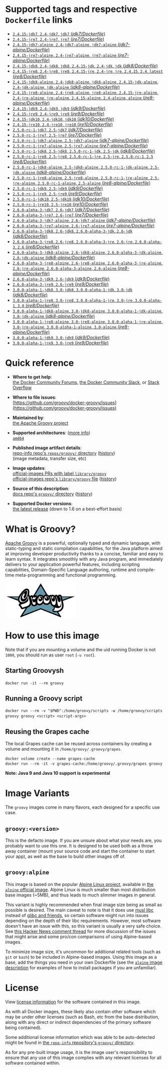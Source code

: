 <!--

********************************************************************************

WARNING:

    DO NOT EDIT "groovy/README.md"

    IT IS AUTO-GENERATED

    (from the other files in "groovy/" combined with a set of templates)

********************************************************************************

-->

# Supported tags and respective `Dockerfile` links

-	[`2.4.15-jdk7`, `2.4-jdk7`, `jdk7` (*jdk7/Dockerfile*)](https://github.com/groovy/docker-groovy/blob/b029aa91bc18b4b4a2720ca870c8f5b727f9b2f6/jdk7/Dockerfile)
-	[`2.4.15-jre7`, `2.4-jre7`, `jre7` (*jre7/Dockerfile*)](https://github.com/groovy/docker-groovy/blob/b029aa91bc18b4b4a2720ca870c8f5b727f9b2f6/jre7/Dockerfile)
-	[`2.4.15-jdk7-alpine`, `2.4-jdk7-alpine`, `jdk7-alpine` (*jdk7-alpine/Dockerfile*)](https://github.com/groovy/docker-groovy/blob/b029aa91bc18b4b4a2720ca870c8f5b727f9b2f6/jdk7-alpine/Dockerfile)
-	[`2.4.15-jre7-alpine`, `2.4-jre7-alpine`, `jre7-alpine` (*jre7-alpine/Dockerfile*)](https://github.com/groovy/docker-groovy/blob/b029aa91bc18b4b4a2720ca870c8f5b727f9b2f6/jre7-alpine/Dockerfile)
-	[`2.4.15-jdk8`, `2.4-jdk8`, `jdk8`, `2.4.15-jdk`, `2.4-jdk`, `jdk` (*jdk8/Dockerfile*)](https://github.com/groovy/docker-groovy/blob/b029aa91bc18b4b4a2720ca870c8f5b727f9b2f6/jdk8/Dockerfile)
-	[`2.4.15-jre8`, `2.4-jre8`, `jre8`, `2.4.15-jre`, `2.4-jre`, `jre`, `2.4.15`, `2.4`, `latest` (*jre8/Dockerfile*)](https://github.com/groovy/docker-groovy/blob/b029aa91bc18b4b4a2720ca870c8f5b727f9b2f6/jre8/Dockerfile)
-	[`2.4.15-jdk8-alpine`, `2.4-jdk8-alpine`, `jdk8-alpine`, `2.4.15-jdk-alpine`, `2.4-jdk-alpine`, `jdk-alpine` (*jdk8-alpine/Dockerfile*)](https://github.com/groovy/docker-groovy/blob/b029aa91bc18b4b4a2720ca870c8f5b727f9b2f6/jdk8-alpine/Dockerfile)
-	[`2.4.15-jre8-alpine`, `2.4-jre8-alpine`, `jre8-alpine`, `2.4.15-jre-alpine`, `2.4-jre-alpine`, `jre-alpine`, `2.4.15-alpine`, `2.4-alpine`, `alpine` (*jre8-alpine/Dockerfile*)](https://github.com/groovy/docker-groovy/blob/b029aa91bc18b4b4a2720ca870c8f5b727f9b2f6/jre8-alpine/Dockerfile)
-	[`2.4.15-jdk9`, `2.4-jdk9`, `jdk9` (*jdk9/Dockerfile*)](https://github.com/groovy/docker-groovy/blob/b029aa91bc18b4b4a2720ca870c8f5b727f9b2f6/jdk9/Dockerfile)
-	[`2.4.15-jre9`, `2.4-jre9`, `jre9` (*jre9/Dockerfile*)](https://github.com/groovy/docker-groovy/blob/b029aa91bc18b4b4a2720ca870c8f5b727f9b2f6/jre9/Dockerfile)
-	[`2.4.15-jdk10`, `2.4-jdk10`, `jdk10` (*jdk10/Dockerfile*)](https://github.com/groovy/docker-groovy/blob/b029aa91bc18b4b4a2720ca870c8f5b727f9b2f6/jdk10/Dockerfile)
-	[`2.4.15-jre10`, `2.4-jre10`, `jre10` (*jre10/Dockerfile*)](https://github.com/groovy/docker-groovy/blob/b029aa91bc18b4b4a2720ca870c8f5b727f9b2f6/jre10/Dockerfile)
-	[`2.5.0-rc-1-jdk7`, `2.5-jdk7` (*jdk7/Dockerfile*)](https://github.com/groovy/docker-groovy/blob/9c16feb6f526a1ef282c1a2ebeebdbb8fa2c7b5f/jdk7/Dockerfile)
-	[`2.5.0-rc-1-jre7`, `2.5-jre7` (*jre7/Dockerfile*)](https://github.com/groovy/docker-groovy/blob/9c16feb6f526a1ef282c1a2ebeebdbb8fa2c7b5f/jre7/Dockerfile)
-	[`2.5.0-rc-1-jdk7-alpine`, `2.5-jdk7-alpine` (*jdk7-alpine/Dockerfile*)](https://github.com/groovy/docker-groovy/blob/9c16feb6f526a1ef282c1a2ebeebdbb8fa2c7b5f/jdk7-alpine/Dockerfile)
-	[`2.5.0-rc-1-jre7-alpine`, `2.5-jre7-alpine` (*jre7-alpine/Dockerfile*)](https://github.com/groovy/docker-groovy/blob/9c16feb6f526a1ef282c1a2ebeebdbb8fa2c7b5f/jre7-alpine/Dockerfile)
-	[`2.5.0-rc-1-jdk8`, `2.5-jdk8`, `2.5.0-rc-1-jdk`, `2.5-jdk` (*jdk8/Dockerfile*)](https://github.com/groovy/docker-groovy/blob/9c16feb6f526a1ef282c1a2ebeebdbb8fa2c7b5f/jdk8/Dockerfile)
-	[`2.5.0-rc-1-jre8`, `2.5-jre8`, `2.5.0-rc-1-jre`, `2.5-jre`, `2.5.0-rc-1`, `2.5` (*jre8/Dockerfile*)](https://github.com/groovy/docker-groovy/blob/9c16feb6f526a1ef282c1a2ebeebdbb8fa2c7b5f/jre8/Dockerfile)
-	[`2.5.0-rc-1-jdk8-alpine`, `2.5-jdk8-alpine`, `2.5.0-rc-1-jdk-alpine`, `2.5-jdk-alpine` (*jdk8-alpine/Dockerfile*)](https://github.com/groovy/docker-groovy/blob/9c16feb6f526a1ef282c1a2ebeebdbb8fa2c7b5f/jdk8-alpine/Dockerfile)
-	[`2.5.0-rc-1-jre8-alpine`, `2.5-jre8-alpine`, `2.5.0-rc-1-jre-alpine`, `2.5-jre-alpine`, `2.5.0-rc-1-alpine`, `2.5-alpine` (*jre8-alpine/Dockerfile*)](https://github.com/groovy/docker-groovy/blob/9c16feb6f526a1ef282c1a2ebeebdbb8fa2c7b5f/jre8-alpine/Dockerfile)
-	[`2.5.0-rc-1-jdk9`, `2.5-jdk9` (*jdk9/Dockerfile*)](https://github.com/groovy/docker-groovy/blob/9c16feb6f526a1ef282c1a2ebeebdbb8fa2c7b5f/jdk9/Dockerfile)
-	[`2.5.0-rc-1-jre9`, `2.5-jre9` (*jre9/Dockerfile*)](https://github.com/groovy/docker-groovy/blob/9c16feb6f526a1ef282c1a2ebeebdbb8fa2c7b5f/jre9/Dockerfile)
-	[`2.5.0-rc-1-jdk10`, `2.5-jdk10` (*jdk10/Dockerfile*)](https://github.com/groovy/docker-groovy/blob/9c16feb6f526a1ef282c1a2ebeebdbb8fa2c7b5f/jdk10/Dockerfile)
-	[`2.5.0-rc-1-jre10`, `2.5-jre10` (*jre10/Dockerfile*)](https://github.com/groovy/docker-groovy/blob/9c16feb6f526a1ef282c1a2ebeebdbb8fa2c7b5f/jre10/Dockerfile)
-	[`2.6.0-alpha-3-jdk7`, `2.6-jdk7` (*jdk7/Dockerfile*)](https://github.com/groovy/docker-groovy/blob/4ad117d299d15a2ed76e2abeca3daae16a03c72d/jdk7/Dockerfile)
-	[`2.6.0-alpha-3-jre7`, `2.6-jre7` (*jre7/Dockerfile*)](https://github.com/groovy/docker-groovy/blob/4ad117d299d15a2ed76e2abeca3daae16a03c72d/jre7/Dockerfile)
-	[`2.6.0-alpha-3-jdk7-alpine`, `2.6-jdk7-alpine` (*jdk7-alpine/Dockerfile*)](https://github.com/groovy/docker-groovy/blob/4ad117d299d15a2ed76e2abeca3daae16a03c72d/jdk7-alpine/Dockerfile)
-	[`2.6.0-alpha-3-jre7-alpine`, `2.6-jre7-alpine` (*jre7-alpine/Dockerfile*)](https://github.com/groovy/docker-groovy/blob/4ad117d299d15a2ed76e2abeca3daae16a03c72d/jre7-alpine/Dockerfile)
-	[`2.6.0-alpha-3-jdk8`, `2.6-jdk8`, `2.6.0-alpha-3-jdk`, `2.6-jdk` (*jdk8/Dockerfile*)](https://github.com/groovy/docker-groovy/blob/4ad117d299d15a2ed76e2abeca3daae16a03c72d/jdk8/Dockerfile)
-	[`2.6.0-alpha-3-jre8`, `2.6-jre8`, `2.6.0-alpha-3-jre`, `2.6-jre`, `2.6.0-alpha-3`, `2.6` (*jre8/Dockerfile*)](https://github.com/groovy/docker-groovy/blob/4ad117d299d15a2ed76e2abeca3daae16a03c72d/jre8/Dockerfile)
-	[`2.6.0-alpha-3-jdk8-alpine`, `2.6-jdk8-alpine`, `2.6.0-alpha-3-jdk-alpine`, `2.6-jdk-alpine` (*jdk8-alpine/Dockerfile*)](https://github.com/groovy/docker-groovy/blob/4ad117d299d15a2ed76e2abeca3daae16a03c72d/jdk8-alpine/Dockerfile)
-	[`2.6.0-alpha-3-jre8-alpine`, `2.6-jre8-alpine`, `2.6.0-alpha-3-jre-alpine`, `2.6-jre-alpine`, `2.6.0-alpha-3-alpine`, `2.6-alpine` (*jre8-alpine/Dockerfile*)](https://github.com/groovy/docker-groovy/blob/4ad117d299d15a2ed76e2abeca3daae16a03c72d/jre8-alpine/Dockerfile)
-	[`2.6.0-alpha-3-jdk9`, `2.6-jdk9` (*jdk9/Dockerfile*)](https://github.com/groovy/docker-groovy/blob/4ad117d299d15a2ed76e2abeca3daae16a03c72d/jdk9/Dockerfile)
-	[`2.6.0-alpha-3-jre9`, `2.6-jre9` (*jre9/Dockerfile*)](https://github.com/groovy/docker-groovy/blob/4ad117d299d15a2ed76e2abeca3daae16a03c72d/jre9/Dockerfile)
-	[`3.0.0-alpha-1-jdk8`, `3.0-jdk8`, `3.0.0-alpha-1-jdk`, `3.0-jdk` (*jdk8/Dockerfile*)](https://github.com/groovy/docker-groovy/blob/78df63b3e192b4e2ff6c5c78c163cb65b73008bb/jdk8/Dockerfile)
-	[`3.0.0-alpha-1-jre8`, `3.0-jre8`, `3.0.0-alpha-1-jre`, `3.0-jre`, `3.0.0-alpha-1`, `3.0` (*jre8/Dockerfile*)](https://github.com/groovy/docker-groovy/blob/78df63b3e192b4e2ff6c5c78c163cb65b73008bb/jre8/Dockerfile)
-	[`3.0.0-alpha-1-jdk8-alpine`, `3.0-jdk8-alpine`, `3.0.0-alpha-1-jdk-alpine`, `3.0-jdk-alpine` (*jdk8-alpine/Dockerfile*)](https://github.com/groovy/docker-groovy/blob/78df63b3e192b4e2ff6c5c78c163cb65b73008bb/jdk8-alpine/Dockerfile)
-	[`3.0.0-alpha-1-jre8-alpine`, `3.0-jre8-alpine`, `3.0.0-alpha-1-jre-alpine`, `3.0-jre-alpine`, `3.0.0-alpha-1-alpine`, `3.0-alpine` (*jre8-alpine/Dockerfile*)](https://github.com/groovy/docker-groovy/blob/78df63b3e192b4e2ff6c5c78c163cb65b73008bb/jre8-alpine/Dockerfile)
-	[`3.0.0-alpha-1-jdk9`, `3.0-jdk9` (*jdk9/Dockerfile*)](https://github.com/groovy/docker-groovy/blob/78df63b3e192b4e2ff6c5c78c163cb65b73008bb/jdk9/Dockerfile)
-	[`3.0.0-alpha-1-jre9`, `3.0-jre9` (*jre9/Dockerfile*)](https://github.com/groovy/docker-groovy/blob/78df63b3e192b4e2ff6c5c78c163cb65b73008bb/jre9/Dockerfile)

# Quick reference

-	**Where to get help**:  
	[the Docker Community Forums](https://forums.docker.com/), [the Docker Community Slack](https://blog.docker.com/2016/11/introducing-docker-community-directory-docker-community-slack/), or [Stack Overflow](https://stackoverflow.com/search?tab=newest&q=docker)

-	**Where to file issues**:  
	[https://github.com/groovy/docker-groovy/issues](https://github.com/groovy/docker-groovy/issues)

-	**Maintained by**:  
	[the Apache Groovy project](https://github.com/groovy/docker-groovy)

-	**Supported architectures**: ([more info](https://github.com/docker-library/official-images#architectures-other-than-amd64))  
	[`amd64`](https://hub.docker.com/r/amd64/groovy/)

-	**Published image artifact details**:  
	[repo-info repo's `repos/groovy/` directory](https://github.com/docker-library/repo-info/blob/master/repos/groovy) ([history](https://github.com/docker-library/repo-info/commits/master/repos/groovy))  
	(image metadata, transfer size, etc)

-	**Image updates**:  
	[official-images PRs with label `library/groovy`](https://github.com/docker-library/official-images/pulls?q=label%3Alibrary%2Fgroovy)  
	[official-images repo's `library/groovy` file](https://github.com/docker-library/official-images/blob/master/library/groovy) ([history](https://github.com/docker-library/official-images/commits/master/library/groovy))

-	**Source of this description**:  
	[docs repo's `groovy/` directory](https://github.com/docker-library/docs/tree/master/groovy) ([history](https://github.com/docker-library/docs/commits/master/groovy))

-	**Supported Docker versions**:  
	[the latest release](https://github.com/docker/docker-ce/releases/latest) (down to 1.6 on a best-effort basis)

# What is Groovy?

[Apache Groovy](http://groovy-lang.org/) is a powerful, optionally typed and dynamic language, with static-typing and static compilation capabilities, for the Java platform aimed at improving developer productivity thanks to a concise, familiar and easy to learn syntax. It integrates smoothly with any Java program, and immediately delivers to your application powerful features, including scripting capabilities, Domain-Specific Language authoring, runtime and compile-time meta-programming and functional programming.

![logo](https://raw.githubusercontent.com/docker-library/docs/bb5fc730ed18c45d86425f9fa4265d50cb795ec8/groovy/logo.png)

# How to use this image

Note that if you are mounting a volume and the uid running Docker is not `1000`, you should run as user `root` (`-u root`).

## Starting Groovysh

`docker run -it --rm groovy`

## Running a Groovy script

`docker run --rm -v "$PWD":/home/groovy/scripts -w /home/groovy/scripts groovy groovy <script> <script-args>`

## Reusing the Grapes cache

The local Grapes cache can be reused across containers by creating a volume and mounting it in `/home/groovy/.groovy/grapes`.

```console
docker volume create --name grapes-cache
docker run --rm -it -v grapes-cache:/home/groovy/.groovy/grapes groovy
```

**Note: Java 9 and Java 10 support is experimental**

# Image Variants

The `groovy` images come in many flavors, each designed for a specific use case.

## `groovy:<version>`

This is the defacto image. If you are unsure about what your needs are, you probably want to use this one. It is designed to be used both as a throw away container (mount your source code and start the container to start your app), as well as the base to build other images off of.

## `groovy:alpine`

This image is based on the popular [Alpine Linux project](http://alpinelinux.org), available in [the `alpine` official image](https://hub.docker.com/_/alpine). Alpine Linux is much smaller than most distribution base images (~5MB), and thus leads to much slimmer images in general.

This variant is highly recommended when final image size being as small as possible is desired. The main caveat to note is that it does use [musl libc](http://www.musl-libc.org) instead of [glibc and friends](http://www.etalabs.net/compare_libcs.html), so certain software might run into issues depending on the depth of their libc requirements. However, most software doesn't have an issue with this, so this variant is usually a very safe choice. See [this Hacker News comment thread](https://news.ycombinator.com/item?id=10782897) for more discussion of the issues that might arise and some pro/con comparisons of using Alpine-based images.

To minimize image size, it's uncommon for additional related tools (such as `git` or `bash`) to be included in Alpine-based images. Using this image as a base, add the things you need in your own Dockerfile (see the [`alpine` image description](https://hub.docker.com/_/alpine/) for examples of how to install packages if you are unfamiliar).

# License

View [license information](http://www.apache.org/licenses/LICENSE-2.0.html) for the software contained in this image.

As with all Docker images, these likely also contain other software which may be under other licenses (such as Bash, etc from the base distribution, along with any direct or indirect dependencies of the primary software being contained).

Some additional license information which was able to be auto-detected might be found in [the `repo-info` repository's `groovy/` directory](https://github.com/docker-library/repo-info/tree/master/repos/groovy).

As for any pre-built image usage, it is the image user's responsibility to ensure that any use of this image complies with any relevant licenses for all software contained within.
